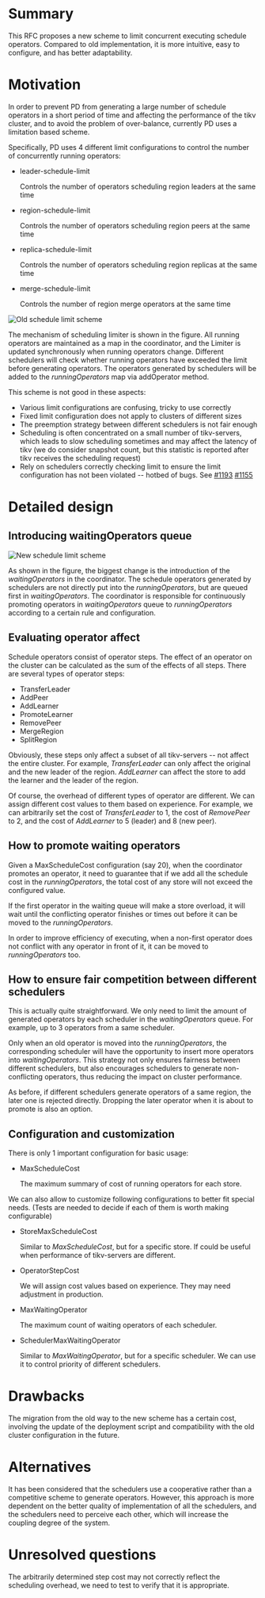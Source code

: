 # Summary

This RFC proposes a new scheme to limit concurrent executing schedule operators. Compared to old implementation, it is more intuitive, easy to configure, and has better adaptability.

# Motivation

In order to prevent PD from generating a large number of schedule operators in a short period of time and affecting the performance of the tikv cluster, and to avoid the problem of over-balance, currently PD uses a limitation based scheme.

Specifically, PD uses 4 different limit configurations to control the number of concurrently running operators:

* leader-schedule-limit

    Controls the number of operators scheduling region leaders at the same time

* region-schedule-limit

    Controls the number of operators scheduling region peers at the same time

* replica-schedule-limit

    Controls the number of operators scheduling region replicas at the same time

* merge-schedule-limit

    Controls the number of region merge operators at the same time

![Old schedule limit scheme](../media/schedule-limit-old.png)

The mechanism of scheduling limiter is shown in the figure. All running operators are maintained as a map in the coordinator, and the Limiter is updated synchronously when running operators change. Different schedulers will check whether running operators have exceeded the limit before generating operators. The operators generated by schedulers will be added to the _runningOperators_ map via addOperator method.

This scheme is not good in these aspects:
* Various limit configurations are confusing, tricky to use correctly
* Fixed limit configuration does not apply to clusters of different sizes
* The preemption strategy between different schedulers is not fair enough
* Scheduling is often concentrated on a small number of tikv-servers, which leads to slow scheduling sometimes and may affect the latency of tikv (we do consider snapshot count, but this statistic is reported after tikv receives the scheduling request)
* Rely on schedulers correctly checking limit to ensure the limit configuration has not been violated -- hotbed of bugs. See [#1193](https://github.com/pingcap/pd/pull/1193) [#1155](https://github.com/pingcap/pd/pull/1155)

# Detailed design

## Introducing waitingOperators queue

![New schedule limit scheme](../media/schedule-limit-new.png)

As shown in the figure, the biggest change is the introduction of the _waitingOperators_ in the coordinator. The schedule operators generated by schedulers are not directly put into the _runningOperators_, but are queued first in _waitingOperators_. The coordinator is responsible for continuously promoting operators in _waitingOperators_ queue to _runningOperators_ according to a certain rule and configuration.

## Evaluating operator affect

Schedule operators consist of operator steps. The effect of an operator on the cluster can be calculated as the sum of the effects of all steps. There are several types of operator steps:

* TransferLeader
* AddPeer
* AddLearner
* PromoteLearner
* RemovePeer
* MergeRegion
* SplitRegion

Obviously, these steps only affect a subset of all tikv-servers -- not affect the entire cluster. For example, _TransferLeader_ can only affect the original and the new leader of the region. _AddLearner_ can affect the store to add the learner and the leader of the region.

Of course, the overhead of different types of operator are different. We can assign different cost values to them based on experience. For example, we can arbitrarily set the cost of _TransferLeader_ to 1, the cost of _RemovePeer_ to 2, and the cost of _AddLearner_ to 5 (leader) and 8 (new peer).

## How to promote waiting operators

Given a MaxScheduleCost configuration (say 20), when the coordinator promotes an operator, it need to guarantee that if we add all the schedule cost in the _runningOperators_, the total cost of any store will not exceed the configured value.

If the first operator in the waiting queue will make a store overload, it will wait until the conflicting operator finishes or times out before it can be moved to the _runningOperators_.

In order to improve efficiency of executing, when a non-first operator does not conflict with any operator in front of it, it can be moved to _runningOperators_ too.

## How to ensure fair competition between different schedulers

This is actually quite straightforward. We only need to limit the amount of generated operators by each scheduler in the _waitingOperators_ queue. For example, up to 3 operators from a same scheduler.

Only when an old operator is moved into the _runningOperators_, the corresponding scheduler will have the opportunity to insert more operators into _waitingOperators_. This strategy not only ensures fairness between different schedulers, but also encourages schedulers to generate non-conflicting operators, thus reducing the impact on cluster performance.

As before, if different schedulers generate operators of a same region, the later one is rejected directly. Dropping the later operator when it is about to promote is also an option. 

## Configuration and customization

There is only 1 important configuration for basic usage:

* MaxScheduleCost

    The maximum summary of cost of running operators for each store. 

We can also allow to customize following configurations to better fit special needs. (Tests are needed to decide if each of them is worth making configurable)

* StoreMaxScheduleCost

    Similar to _MaxScheduleCost_, but for a specific store. If could be useful when performance of tikv-servers are different.

* OperatorStepCost
    
    We will assign cost values based on experience. They may need adjustment in production.

* MaxWaitingOperator

    The maximum count of waiting operators of each scheduler.

* SchedulerMaxWaitingOperator

    Similar to _MaxWaitingOperator_, but for a specific scheduler. We can use it to control priority of different schedulers.

# Drawbacks

The migration from the old way to the new scheme has a certain cost, involving the update of the deployment script and compatibility with the old cluster configuration in the future.

# Alternatives

It has been considered that the schedulers use a cooperative rather than a competitive scheme to generate operators. However, this approach is more dependent on the better quality of implementation of all the schedulers, and the schedulers need to perceive each other, which will increase the coupling degree of the system.

# Unresolved questions

The arbitrarily determined step cost may not correctly reflect the scheduling overhead, we need to test to verify that it is appropriate.

